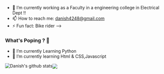 - 🔭 I’m currently working as a Faculty in a engineering college in Electrical Dept !!
- 📫 How to reach me: danish4248@gmail.com
- ⚡ Fun fact: Bike rider
-->

### What's Poping ? 👋


- 🔭 I’m currently Learning Python
- 🌱 I’m currently learning Html & CSS,Javascript


![Danish's github stats](https://github-readme-stats.vercel.app/api?username=Danish4248&count_private=true&show_icons=true&theme=synthwave)<a href="https://github.com/Danish4248"><img align="center" src="https://github-readme-stats.vercel.app/api/top-langs/?username=Danish4248&layout=compact&theme=tokyonight"/></a>
